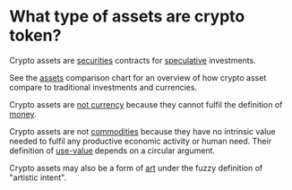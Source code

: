 # What type of assets are crypto token?
Crypto assets are [securities](../concepts/security.md) contracts for [speculative](../concepts/speculation.md) investments.

See the [assets](../concepts/assets.md) comparison chart for an overview of how crypto asset compare to traditional investments and currencies.

Crypto assets are [not currency](is-bitcoin-currency.md) because they cannot fulfil the definition of [money](../concepts/money.md).

Crypto assets are not [commodities](../concepts/commodity.md) because they have no intrinsic value needed to fulfil any productive economic activity or human need. Their definition of [use-value](../concepts/use-value.md) depends on a circular argument.

Crypto assets may also be a form of [art](../concepts/art.md) under the fuzzy definition of "artistic intent".